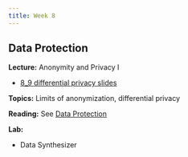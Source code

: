 ```yaml
---
title: Week 8
---
```


## Data Protection

**Lecture:** Anonymity and Privacy I

*   [8_9 differential privacy slides](../../../assets/8_9_Privacy.pdf)

**Topics:** Limits of anonymization, differential privacy

**Reading:** See [Data Protection](../../../assets/data_protection_reader.pdf)

**Lab:**

* Data Synthesizer
